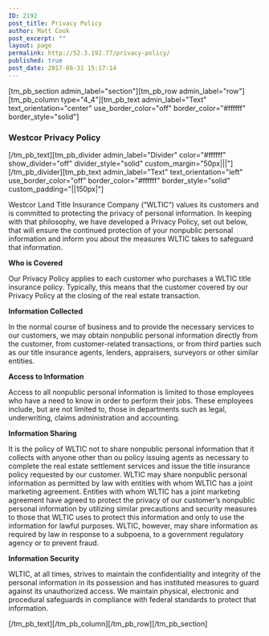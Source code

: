 ```yaml
---
ID: 2192
post_title: Privacy Policy
author: Matt Cook
post_excerpt: ""
layout: page
permalink: http://52.3.192.77/privacy-policy/
published: true
post_date: 2017-08-31 15:17:14
---
```

[tm_pb_section admin_label="section"][tm_pb_row admin_label="row"][tm_pb_column type="4_4"][tm_pb_text admin_label="Text" text_orientation="center" use_border_color="off" border_color="#ffffff" border_style="solid"]
<h3>Westcor Privacy Policy</h3>
[/tm_pb_text][tm_pb_divider admin_label="Divider" color="#ffffff" show_divider="off" divider_style="solid" custom_margin="50px|||"] [/tm_pb_divider][tm_pb_text admin_label="Text" text_orientation="left" use_border_color="off" border_color="#ffffff" border_style="solid" custom_padding="||150px|"]

Westcor Land Title Insurance Company (”WLTIC”) values its customers and is committed to protecting the privacy of personal information. In keeping with that philosophy, we have developed a Privacy Policy, set out below, that will ensure the continued protection of your nonpublic personal information and inform you about the measures WLTIC takes to safeguard that information.

<b>Who is Covered</b>

Our Privacy Policy applies to each customer who purchases a WLTIC title insurance policy. Typically, this means that the customer covered by our Privacy Policy at the closing of the real estate transaction.

<b>Information Collected</b>

In the normal course of business and to provide the necessary services to our customers, we may obtain nonpublic personal information directly from the customer, from customer-related transactions, or from third parties such as our title insurance agents, lenders, appraisers, surveyors or other similar entities.

<b>Access to Information</b>

Access to all nonpublic personal information is limited to those employees who have a need to know in order to perform their jobs. These employees include, but are not limited to, those in departments such as legal, underwriting, claims administration and accounting.

<b>Information Sharing</b>

It is the policy of WLTIC not to share nonpublic personal information that it collects with anyone other than ou policy issuing agents as necessary to complete the real estate settlement services and issue the title insurance policy requested by our customer. WLTIC may share nonpublic personal information as permitted by law with entities with whom WLTIC has a joint marketing agreement. Entities with whom WLTIC has a joint marketing agreement have agreed to protect the privacy of our customer’s nonpublic personal information by utilizing similar precautions and security measures to those that WLTIC uses to protect this information and only to use the information for lawful purposes. WLTIC, however, may share information as required by law in response to a subpoena, to a government regulatory agency or to prevent fraud.

<b>Information Security</b>

WLTIC, at all times, strives to maintain the confidentiality and integrity of the personal information in its possession and has instituted measures to guard against its unauthorized access. We maintain physical, electronic and procedural safeguards in compliance with federal standards to protect that information.

[/tm_pb_text][/tm_pb_column][/tm_pb_row][/tm_pb_section]